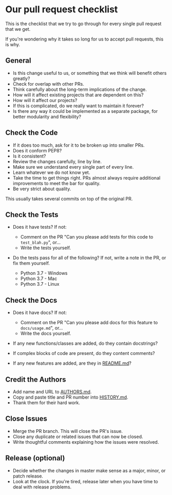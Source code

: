 # Our pull request checklist

This is the checklist that we try to go through for every single pull request that we get.

If you're wondering why it takes so long for us to accept pull requests, this is why.

## General

- Is this change useful to us, or something that we think will benefit others greatly?
- Check for overlap with other PRs.
- Think carefully about the long-term implications of the change.
- How will it affect existing projects that are dependent on this?
- How will it affect our projects?
- If this is complicated, do we really want to maintain it forever?
- Is there any way it could be implemented as a separate package, for better modularity and flexibility?

## Check the Code

- If it does too much, ask for it to be broken up into smaller PRs.
- Does it conform PEP8?
- Is it consistent?
- Review the changes carefully, line by line.
- Make sure we understand every single part of every line.
- Learn whatever we do not know yet.
- Take the time to get things right. PRs almost always require additional improvements to meet the bar
for quality.
- Be very strict about quality.

This usually takes several commits on top of the original PR.

## Check the Tests

- Does it have tests? If not:

  - Comment on the PR "Can you please add tests for this code to `test_blah.py`", or...
  - Write the tests yourself.

- Do the tests pass for all of the following? If not, write a note in the PR, or fix them yourself.

  - Python 3.7 - Windows
  - Python 3.7 - Mac
  - Python 3.7 - Linux

## Check the Docs

- Does it have docs? If not:

  - Comment on the PR "Can you please add docs for this feature to `docs/usage.md`", or...
  - Write the docs yourself.

- If any new functions/classes are added, do they contain docstrings?
- If complex blocks of code are present, do they content comments?
- If any new features are added, are they in [README.md](README.md)?

## Credit the Authors

- Add name and URL to [AUTHORS.md](AUTHORS.md).
- Copy and paste title and PR number into [HISTORY.md](HISTORY.md).
- Thank them for their hard work.

## Close Issues

- Merge the PR branch. This will close the PR's issue.
- Close any duplicate or related issues that can now be closed.
- Write thoughtful comments explaining how the issues were resolved.

## Release (optional)

- Decide whether the changes in master make sense as a major, minor, or patch release.
- Look at the clock. If you're tired, release later when you have time to deal with release problems.